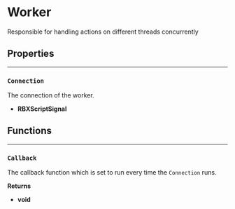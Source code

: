 # Worker

Responsible for handling actions on different threads concurrently

## Properties

---

### `Connection` <Badge type="tip" text="read only" />

The connection of the worker.

- **RBXScriptSignal**

## Functions

---

### `Callback`

The callback function which is set to run every time the `Connection` runs.

**Returns**

- **void**
